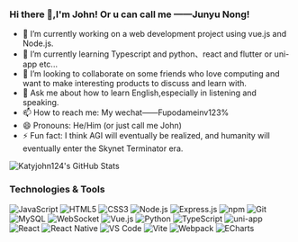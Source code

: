 ### Hi there 👋,I'm John! Or u can call me ——Junyu Nong!

- 🔭 I’m currently working on a web development project using vue.js and Node.js.
- 🌱 I’m currently learning Typescript and python、react and flutter or uni-app etc...
- 👯 I’m looking to collaborate on some friends who love computing and want to make interesting products to discuss and learn with.
- 💬 Ask me about how to learn English,especially in listening and speaking.
- 📫 How to reach me: My wechat——Fupodameinv123%
- 😄 Pronouns: He/Him (or just call me John)
- ⚡ Fun fact: I think AGI will eventually be realized, and humanity will eventually enter the Skynet Terminator era.


![Katyjohn124's GitHub Stats](https://github-readme-stats.vercel.app/api?username=katyjohn124&show_icons=true&theme=radical)


### Technologies & Tools

![JavaScript](https://img.shields.io/badge/-JavaScript-F7DF1E?style=flat&logo=javascript&logoColor=black)
![HTML5](https://img.shields.io/badge/-HTML5-E34F26?style=flat&logo=html5&logoColor=white)
![CSS3](https://img.shields.io/badge/-CSS3-1572B6?style=flat&logo=css3)
![Node.js](https://img.shields.io/badge/-Node.js-339933?style=flat&logo=nodedotjs&logoColor=white)
![Express.js](https://img.shields.io/badge/-Express-black?style=flat&logo=express)
![npm](https://img.shields.io/badge/-npm-CB3837?style=flat&logo=npm)
![Git](https://img.shields.io/badge/-Git-F05032?style=flat&logo=git&logoColor=white)
![MySQL](https://img.shields.io/badge/-MySQL-4479A1?style=flat&logo=mysql&logoColor=white)
![WebSocket](https://img.shields.io/badge/-WebSocket-000000?style=flat&logo=websocket)
![Vue.js](https://img.shields.io/badge/-Vue.js-4FC08D?style=flat&logo=vuedotjs&logoColor=white)
![Python](https://img.shields.io/badge/-Python-3776AB?style=flat&logo=python&logoColor=white)
![TypeScript](https://img.shields.io/badge/-TypeScript-007ACC?style=flat&logo=typescript&logoColor=white)
![uni-app](https://img.shields.io/badge/-uni--app-000000?style=flat)
![React](https://img.shields.io/badge/-React-20232A?style=flat&logo=react&logoColor=61DAFB)
![React Native](https://img.shields.io/badge/-React_Native-20232A?style=flat&logo=react&logoColor=61DAFB)
![VS Code](https://img.shields.io/badge/-VSCode-007ACC?style=flat&logo=visualstudiocode&logoColor=white)
![Vite](https://img.shields.io/badge/-Vite-B73BFE?style=flat&logo=vite&logoColor=FFD62E)
![Webpack](https://img.shields.io/badge/-Webpack-8DD6F9?style=flat&logo=webpack&logoColor=white)
![ECharts](https://img.shields.io/badge/-ECharts-AA344D?style=flat&logo=apacheecharts&logoColor=white)
